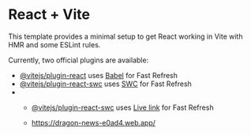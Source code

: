 # React + Vite

This template provides a minimal setup to get React working in Vite with HMR and some ESLint rules.

Currently, two official plugins are available:

- [@vitejs/plugin-react](https://github.com/vitejs/vite-plugin-react/blob/main/packages/plugin-react/README.md) uses [Babel](https://babeljs.io/) for Fast Refresh
- [@vitejs/plugin-react-swc](https://github.com/vitejs/vite-plugin-react-swc) uses [SWC](https://swc.rs/) for Fast Refresh
- - [@vitejs/plugin-react-swc](https://github.com/vitejs/vite-plugin-react-swc) uses [Live link]([https://swc.rs/](https://dragon-news-e0ad4.web.app/)) for Fast Refresh
 
  - https://dragon-news-e0ad4.web.app/
